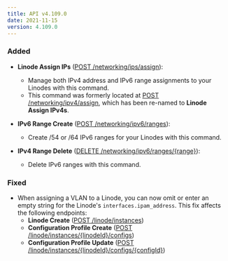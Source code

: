 ```yaml
---
title: API v4.109.0
date: 2021-11-15
version: 4.109.0
---
```


### Added

- **Linode Assign IPs** ([POST /networking/ips/assign](/docs/api/networking/#linodes-assign-ips)):
    - Manage both IPv4 address and IPv6 range assignments to your Linodes with this command.
    - This command was formerly located at [POST /networking/ipv4/assign](/docs/api/networking/#linodes-assign-ipv4s), which has been re-named to **Linode Assign IPv4s**.

- **IPv6 Range Create** ([POST /networking/ipv6/ranges](/docs/api/networking/#ipv6-range-create)):
    - Create /54 or /64 IPv6 ranges for your Linodes with this command.

- **IPv4 Range Delete** ([DELETE /networking/ipv6/ranges/{range}](/docs/api/networking/#ipv6-range-delete)):
    - Delete IPv6 ranges with this command.

### Fixed

- When assigning a VLAN to a Linode, you can now omit or enter an empty string for the Linode's `interfaces.ipam_address`. This fix affects the following endpoints:
    - **Linode Create** ([POST /linode/instances](/docs/api/linode-instances/#linode-create))
    - **Configuration Profile Create** ([POST /linode/instances/{linodeId}/configs](/docs/api/linode-instances/#configuration-profile-create))
    - **Configuration Profile Update** ([POST /linode/instances/{linodeId}/configs/{configId}](/docs/api/linode-instances/#configuration-profile-update))